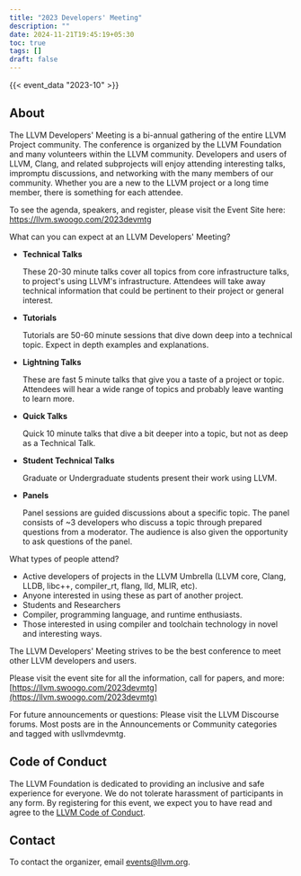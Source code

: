 ```yaml
---
title: "2023 Developers' Meeting"
description: ""
date: 2024-11-21T19:45:19+05:30
toc: true
tags: []
draft: false
---
```


{{< event_data "2023-10" >}}

## About

The LLVM Developers' Meeting is a bi-annual gathering of the entire LLVM Project community. The conference is organized by the LLVM Foundation and many volunteers within the LLVM community. Developers and users of LLVM, Clang, and related subprojects will enjoy attending interesting talks, impromptu discussions, and networking with the many members of our community. Whether you are a new to the LLVM project or a long time member, there is something for each attendee.

To see the agenda, speakers, and register, please visit the Event Site here: https://llvm.swoogo.com/2023devmtg

What can you can expect at an LLVM Developers' Meeting?

- **Technical Talks**

  These 20-30 minute talks cover all topics from core infrastructure talks, to project's using LLVM's infrastructure. Attendees will take away technical information that could be pertinent to their project or general interest.

- **Tutorials**

  Tutorials are 50-60 minute sessions that dive down deep into a technical topic. Expect in depth examples and explanations.

- **Lightning Talks**

  These are fast 5 minute talks that give you a taste of a project or topic. Attendees will hear a wide range of topics and probably leave wanting to learn more.

- **Quick Talks**

  Quick 10 minute talks that dive a bit deeper into a topic, but not as deep as a Technical Talk.

- **Student Technical Talks**

  Graduate or Undergraduate students present their work using LLVM.

- **Panels**

  Panel sessions are guided discussions about a specific topic. The panel consists of ~3 developers who discuss a topic through prepared questions from a moderator. The audience is also given the opportunity to ask questions of the panel.

What types of people attend?

- Active developers of projects in the LLVM Umbrella (LLVM core, Clang, LLDB, libc++, compiler_rt, flang, lld, MLIR, etc).
- Anyone interested in using these as part of another project.
- Students and Researchers
- Compiler, programming language, and runtime enthusiasts.
- Those interested in using compiler and toolchain technology in novel and interesting ways.

The LLVM Developers' Meeting strives to be the best conference to meet other LLVM developers and users.

Please visit the event site for all the information, call for papers, and more: [https://llvm.swoogo.com/2023devmtg](https://llvm.swoogo.com/2023devmtg)

For future announcements or questions: Please visit the LLVM Discourse forums. Most posts are in the Announcements or Community categories and tagged with usllvmdevmtg.

## Code of Conduct

The LLVM Foundation is dedicated to providing an inclusive and safe
experience for everyone. We do not tolerate harassment of participants in any
form. By registering for this event, we expect you to have read and agree to
the [LLVM Code of Conduct](http://llvm.org/docs/CodeOfConduct.html).

## Contact

To contact the organizer, email [events@llvm.org](mailto:events@llvm.org).
